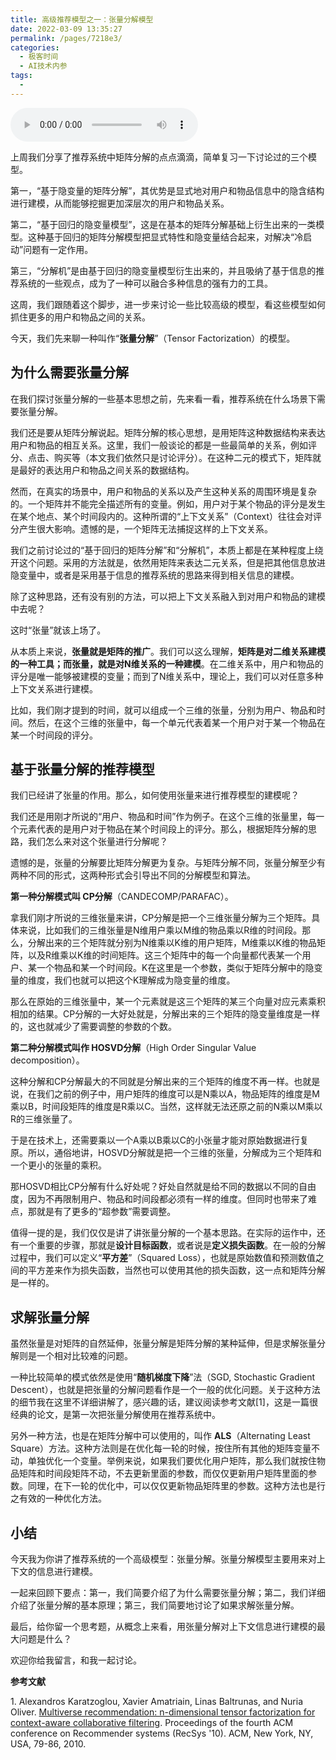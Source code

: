 ```yaml
---
title: 高级推荐模型之一：张量分解模型
date: 2022-03-09 13:35:27
permalink: /pages/7218e3/
categories:
  - 极客时间
  - AI技术内参
tags:
  - 
---
```

<audio title="064.高级推荐模型之一：张量分解模型" src="https://static001.geekbang.org/resource/audio/1f/72/1f752c5dfc8749c80e2eab2e1f657c72.mp3" controls="controls"></audio> 
<p>上周我们分享了推荐系统中矩阵分解的点点滴滴，简单复习一下讨论过的三个模型。</p>
<p>第一，“基于隐变量的矩阵分解”，其优势是显式地对用户和物品信息中的隐含结构进行建模，从而能够挖掘更加深层次的用户和物品关系。</p>
<p>第二，“基于回归的隐变量模型”，这是在基本的矩阵分解基础上衍生出来的一类模型。这种基于回归的矩阵分解模型把显式特性和隐变量结合起来，对解决“冷启动”问题有一定作用。</p>
<p>第三，“分解机”是由基于回归的隐变量模型衍生出来的，并且吸纳了基于信息的推荐系统的一些观点，成为了一种可以融合多种信息的强有力的工具。</p>
<p>这周，我们跟随着这个脚步，进一步来讨论一些比较高级的模型，看这些模型如何抓住更多的用户和物品之间的关系。</p>
<p>今天，我们先来聊一种叫作“<strong><span class="orange">张量分解</span></strong>”（Tensor Factorization）的模型。</p>
<h2>为什么需要张量分解</h2>
<p>在我们探讨张量分解的一些基本思想之前，先来看一看，推荐系统在什么场景下需要张量分解。</p>
<p>我们还是要从矩阵分解说起。矩阵分解的核心思想，是用矩阵这种数据结构来表达用户和物品的相互关系。这里，我们一般谈论的都是一些最简单的关系，例如评分、点击、购买等（本文我们依然只是讨论评分）。在这种二元的模式下，矩阵就是最好的表达用户和物品之间关系的数据结构。</p>
<p>然而，在真实的场景中，用户和物品的关系以及产生这种关系的周围环境是复杂的。一个矩阵并不能完全描述所有的变量。例如，用户对于某个物品的评分是发生在某个地点、某个时间段内的。这种所谓的“上下文关系”（Context）往往会对评分产生很大影响。遗憾的是，一个矩阵无法捕捉这样的上下文关系。</p>
<p>我们之前讨论过的“基于回归的矩阵分解”和“分解机”，本质上都是在某种程度上绕开这个问题。采用的方法就是，依然用矩阵来表达二元关系，但是把其他信息放进隐变量中，或者是采用基于信息的推荐系统的思路来得到相关信息的建模。</p>
<p>除了这种思路，还有没有别的方法，可以把上下文关系融入到对用户和物品的建模中去呢？</p>
<p>这时“张量”就该上场了。</p>
<p>从本质上来说，<strong>张量就是矩阵的推广</strong>。我们可以这么理解，<strong>矩阵是对二维关系建模的一种工具；而张量，就是对N维关系的一种建模</strong>。在二维关系中，用户和物品的评分是唯一能够被建模的变量；而到了N维关系中，理论上，我们可以对任意多种上下文关系进行建模。</p>
<p>比如，我们刚才提到的时间，就可以组成一个三维的张量，分别为用户、物品和时间。然后，在这个三维的张量中，每一个单元代表着某一个用户对于某一个物品在某一个时间段的评分。</p>
<h2>基于张量分解的推荐模型</h2>
<p>我们已经讲了张量的作用。那么，如何使用张量来进行推荐模型的建模呢？</p>
<p>我们还是用刚才所说的“用户、物品和时间”作为例子。在这个三维的张量里，每一个元素代表的是用户对于物品在某个时间段上的评分。那么，根据矩阵分解的思路，我们怎么来对这个张量进行分解呢？</p>
<p>遗憾的是，张量的分解要比矩阵分解更为复杂。与矩阵分解不同，张量分解至少有两种不同的形式，这两种形式会引导出不同的分解模型和算法。</p>
<p><strong>第一种分解模式叫 <span class="orange">CP分解</span></strong>（CANDECOMP/PARAFAC）。</p>
<p>拿我们刚才所说的三维张量来讲，CP分解是把一个三维张量分解为三个矩阵。具体来说，比如我们的三维张量是N维用户乘以M维的物品乘以R维的时间段。那么，分解出来的三个矩阵就分别为N维乘以K维的用户矩阵，M维乘以K维的物品矩阵，以及R维乘以K维的时间矩阵。这三个矩阵中的每一个向量都代表某一个用户、某一个物品和某一个时间段。K在这里是一个参数，类似于矩阵分解中的隐变量的维度，我们也就可以把这个K理解成为隐变量的维度。</p>
<p>那么在原始的三维张量中，某一个元素就是这三个矩阵的某三个向量对应元素乘积相加的结果。CP分解的一大好处就是，分解出来的三个矩阵的隐变量维度是一样的，这也就减少了需要调整的参数的个数。</p>
<p><strong>第二种分解模式叫作 <span class="orange">HOSVD分解</span></strong>（High Order Singular Value decomposition）。</p>
<!-- [[[read_end]]] -->
<p>这种分解和CP分解最大的不同就是分解出来的三个矩阵的维度不再一样。也就是说，在我们之前的例子中，用户矩阵的维度可以是N乘以A，物品矩阵的维度是M乘以B，时间段矩阵的维度是R乘以C。当然，这样就无法还原之前的N乘以M乘以R的三维张量了。</p>
<p>于是在技术上，还需要乘以一个A乘以B乘以C的小张量才能对原始数据进行复原。所以，通俗地讲，HOSVD分解就是把一个三维的张量，分解成为三个矩阵和一个更小的张量的乘积。</p>
<p>那HOSVD相比CP分解有什么好处呢？好处自然就是给不同的数据以不同的自由度，因为不再限制用户、物品和时间段都必须有一样的维度。但同时也带来了难点，那就是有了更多的“超参数”需要调整。</p>
<p>值得一提的是，我们仅仅是讲了讲张量分解的一个基本思路。在实际的运作中，还有一个重要的步骤，那就是<strong>设计目标函数</strong>，或者说是<strong>定义损失函数</strong>。在一般的分解过程中，我们可以定义“<strong>平方差</strong>”（Squared Loss），也就是原始数值和预测数值之间的平方差来作为损失函数，当然也可以使用其他的损失函数，这一点和矩阵分解是一样的。</p>
<h2>求解张量分解</h2>
<p>虽然张量是对矩阵的自然延伸，张量分解是矩阵分解的某种延伸，但是求解张量分解则是一个相对比较难的问题。</p>
<p>一种比较简单的模式依然是使用“<strong>随机梯度下降</strong>”法（<span class="orange">SGD</span>, Stochastic Gradient Descent），也就是把张量的分解问题看作是一个一般的优化问题。关于这种方法的细节我在这里不详细讲解了，感兴趣的话，建议阅读参考文献[1]，这是一篇很经典的论文，是第一次把张量分解使用在推荐系统中。</p>
<p>另外一种方法，也是在矩阵分解中可以使用的，叫作 <strong><span class="orange">ALS</span></strong>（Alternating Least Square）方法。这种方法则是在优化每一轮的时候，按住所有其他的矩阵变量不动，单独优化一个变量。举例来说，如果我们要优化用户矩阵，那么我们就按住物品矩阵和时间段矩阵不动，不去更新里面的参数，而仅仅更新用户矩阵里面的参数。同理，在下一轮的优化中，可以仅仅更新物品矩阵里的参数。这种方法也是行之有效的一种优化方法。</p>
<h2>小结</h2>
<p>今天我为你讲了推荐系统的一个高级模型：张量分解。张量分解模型主要用来对上下文的信息进行建模。</p>
<p>一起来回顾下要点：第一，我们简要介绍了为什么需要张量分解；第二，我们详细介绍了张量分解的基本原理；第三，我们简要地讨论了如果求解张量分解。</p>
<p>最后，给你留一个思考题，从概念上来看，用张量分解对上下文信息进行建模的最大问题是什么？</p>
<p>欢迎你给我留言，和我一起讨论。</p>
<p><strong><span class="reference">参考文献</span></strong></p>
<p><span class="reference">1. Alexandros Karatzoglou, Xavier Amatriain, Linas Baltrunas, and Nuria Oliver. <a href="https://xamat.github.io/pubs/karatzoglu-recsys-2010.pdf">Multiverse recommendation: n-dimensional tensor factorization for context-aware collaborative filtering</a>. Proceedings of the fourth ACM conference on Recommender systems (RecSys '10). ACM, New York, NY, USA, 79-86, 2010.</span></p>
<p></p>
